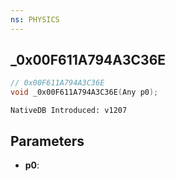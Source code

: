 ```yaml
---
ns: PHYSICS
---
```

## _0x00F611A794A3C36E

```c
// 0x00F611A794A3C36E
void _0x00F611A794A3C36E(Any p0);
```

```
NativeDB Introduced: v1207
```

## Parameters
* **p0**:
